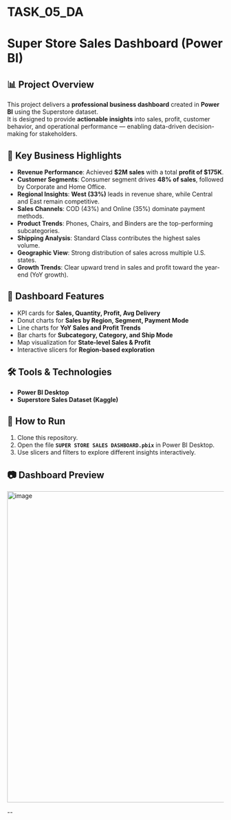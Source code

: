 # TASK_05_DA

# Super Store Sales Dashboard (Power BI)

## 📊 Project Overview
This project delivers a **professional business dashboard** created in **Power BI** using the Superstore dataset.  
It is designed to provide **actionable insights** into sales, profit, customer behavior, and operational performance — enabling data-driven decision-making for stakeholders.

## 🎯 Key Business Highlights
- **Revenue Performance**: Achieved **$2M sales** with a total **profit of $175K**.
- **Customer Segments**: Consumer segment drives **48% of sales**, followed by Corporate and Home Office.
- **Regional Insights**: **West (33%)** leads in revenue share, while Central and East remain competitive.
- **Sales Channels**: COD (43%) and Online (35%) dominate payment methods.
- **Product Trends**: Phones, Chairs, and Binders are the top-performing subcategories.
- **Shipping Analysis**: Standard Class contributes the highest sales volume.
- **Geographic View**: Strong distribution of sales across multiple U.S. states.
- **Growth Trends**: Clear upward trend in sales and profit toward the year-end (YoY growth).

## 📌 Dashboard Features
- KPI cards for **Sales, Quantity, Profit, Avg Delivery**
- Donut charts for **Sales by Region, Segment, Payment Mode**
- Line charts for **YoY Sales and Profit Trends**
- Bar charts for **Subcategory, Category, and Ship Mode**
- Map visualization for **State-level Sales & Profit**
- Interactive slicers for **Region-based exploration**

## 🛠 Tools & Technologies
- **Power BI Desktop**
- **Superstore Sales Dataset (Kaggle)**

## 🚀 How to Run
1. Clone this repository.
2. Open the file **`SUPER STORE SALES DASHBOARD.pbix`** in Power BI Desktop.
3. Use slicers and filters to explore different insights interactively.

## 📷 Dashboard Preview


<img width="1280" height="722" alt="image" src="https://github.com/user-attachments/assets/3c60a1eb-8cbb-49ce-8efe-dd73ae4291dd" />


--

